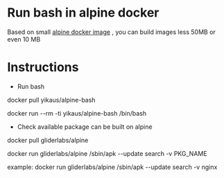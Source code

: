 # Run bash in alpine docker 

Based on small [alpine docker image] , you can build images less 50MB or even 10 MB

# Instructions

- Run bash

docker pull yikaus/alpine-bash

docker run --rm -ti yikaus/alpine-bash /bin/bash 

- Check available package can be built on alpine

docker pull gliderlabs/alpine

docker run gliderlabs/alpine /sbin/apk --update search -v PKG_NAME

example:
docker run gliderlabs/alpine /sbin/apk --update search -v nginx

[alpine docker image]: https://github.com/gliderlabs/docker-alpine
